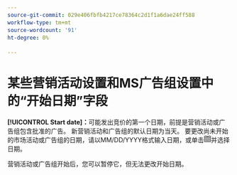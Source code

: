 ```yaml
---
source-git-commit: 029e406fbfb4217ce78364c2d1f1a6dae24ff588
workflow-type: tm+mt
source-wordcount: '91'
ht-degree: 0%

---
```

# 某些营销活动设置和MS广告组设置中的“开始日期”字段

**[!UICONTROL Start date]：**&#x200B;可能发出竞价的第一个日期，前提是营销活动或广告组包含批准的广告。 新营销活动和广告组的默认日期为当天。 要更改尚未开始的市场活动或广告组的日期，请以MM/DD/YYYY格式输入日期，或单击![日历](/help/search-social-commerce/assets/calendar.png)并选择日期。

营销活动或广告组开始后，您可以暂停它，但无法更改开始日期。
